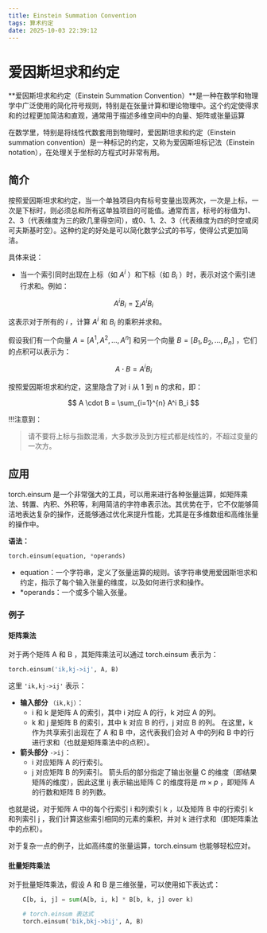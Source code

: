 ```yaml
---
title: Einstein Summation Convention
tags: 算术约定
date: 2025-10-03 22:39:12
---
```


# 爱因斯坦求和约定

**爱因斯坦求和约定（Einstein Summation Convention）**是一种在数学和物理学中广泛使用的简化符号规则，特别是在张量计算和理论物理中。这个约定使得求和的过程更加简洁和直观，通常用于描述多维空间中的向量、矩阵或张量运算

在数学里，特别是将线性代数套用到物理时，爱因斯坦求和约定（Einstein summation convention）是一种标记的约定，又称为爱因斯坦标记法（Einstein notation），在处理关于坐标的方程式时非常有用。

## 简介

按照爱因斯坦求和约定，当一个单独项目内有标号变量出现两次，一次是上标，一次是下标时，则必须总和所有这单独项目的可能值。通常而言，标号的标值为1、2、3（代表维度为三的欧几里得空间），或0、1、2、3（代表维度为四的时空或闵可夫斯基时空）。这种约定的好处是可以简化数学公式的书写，使得公式更加简洁。

具体来说：

- 当一个索引同时出现在上标（如 $A^i$ ）和下标（如  $B_i$ ）时，表示对这个索引进行求和。例如：

$$
A^i B_i = \sum_i A^i B_i
$$

这表示对于所有的  $i$ ，计算  $A^i$  和  $B_i$  的乘积并求和。

假设我们有一个向量  $A = [A^1, A^2, \dots, A^n]$  和另一个向量  $B = [B_1, B_2, \dots, B_n]$ ，它们的点积可以表示为：

$$
A \cdot B = A^i B_i
$$

按照爱因斯坦求和约定，这里隐含了对  i  从 1 到  n  的求和，即：

$$
A \cdot B = \sum_{i=1}^{n} A^i B_i
$$

!!!注意到：

> 请不要将上标与指数混淆，大多数涉及到方程式都是线性的，不超过变量的一次方。

## 应用

torch.einsum 是一个非常强大的工具，可以用来进行各种张量运算，如矩阵乘法、转置、内积、外积等，利用简洁的字符串表示法。其优势在于，它不仅能够简洁地表达复杂的操作，还能够通过优化来提升性能，尤其是在多维数组和高维张量的操作中。

**语法：**

```python
torch.einsum(equation, *operands)
```

- equation：一个字符串，定义了张量运算的规则。该字符串使用爱因斯坦求和约定，指示了每个输入张量的维度，以及如何进行求和操作。
- *operands：一个或多个输入张量。

### 例子
#### 矩阵乘法

对于两个矩阵  A  和  B ，其矩阵乘法可以通过 torch.einsum 表示为：

```python
torch.einsum('ik,kj->ij', A, B)
```

这里 ``'ik,kj->ij'`` 表示：

- **输入部分** ``（ik,kj）``：
  - i 和 k 是矩阵  A  的索引，其中 i 对应  A  的行，k 对应  A  的列。
  - k 和 j 是矩阵  B  的索引，其中 k 对应  B  的行，j 对应  B  的列。
    在这里，k 作为共享索引出现在了  A  和  B  中，这代表我们会对  A  中的列和  B  中的行进行求和（也就是矩阵乘法中的点积）。
- **箭头部分** ``->ij``：
  - i 对应矩阵  A  的行索引。
  - j 对应矩阵  B  的列索引。
箭头后的部分指定了输出张量  C  的维度（即结果矩阵的维度），因此这里 ij 表示输出矩阵  C  的维度将是  $m \times p$ ，即矩阵  A  的行数和矩阵  B  的列数。

也就是说，对于矩阵  A  中的每个行索引  i  和列索引  k ，以及矩阵  B  中的行索引  k  和列索引  j ，我们计算这些索引相同的元素的乘积，并对  k  进行求和（即矩阵乘法中的点积）。

对于复杂一点的例子，比如高纬度的张量运算，torch.einsum 也能够轻松应对。

#### 批量矩阵乘法
对于批量矩阵乘法，假设  A  和  B  是三维张量，可以使用如下表达式：
    
```python   
    C[b, i, j] = sum(A[b, i, k] * B[b, k, j] over k)

    # torch.einsum 表达式
    torch.einsum('bik,bkj->bij', A, B)
```
